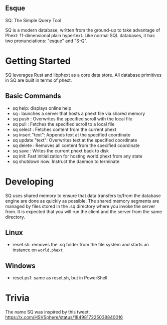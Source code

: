Esque
-----
SQ: The Simple Query Tool

SQ is a modern database, written from the ground-up to take advantage of Phext: 11-dimensional plain hypertext. Like normal SQL databases, it has two pronunciations: "esque" and "S-Q".

# Getting Started
SQ leverages Rust and libphext as a core data store. All database primitives in SQ are built in terms of phext.

## Basic Commands

* sq help: displays online help
* sq <file>: launches a server that hosts a phext file via shared memory
* sq push <coord> <file>: Overwrites the specified scroll with the local file
* sq pull <coord> <file>: Fetches the specified scroll to a local file
* sq select <coord>: Fetches content from the current phext
* sq insert <coord> "text": Appends text at the specified coordinate
* sq update <coord> "text": Overwrites text at the specified coordinate
* sq delete <coord>: Removes all content from the specified coordinate
* sq save <file>: Writes the current phext back to disk
* sq init: Fast initialization for hosting world.phext from any state
* sq shutdown now: Instruct the daemon to terminate

# Developing

SQ uses shared memory to ensure that data transfers to/from the database engine are done as quickly as possible. The shared memory segments are managed by files stored in the .sq directory where you invoke the server from. It is expected that you will run the client and the server from the same directory.

## Linux
- reset.sh: removes the .sq folder from the file system and starts an instance on `world.phext`

## Windows
- reset.ps1: same as reset.sh, but in PowerShell

# Trivia

The name SQ was inspired by this tweet:
https://x.com/HSVSphere/status/1849817225038840016